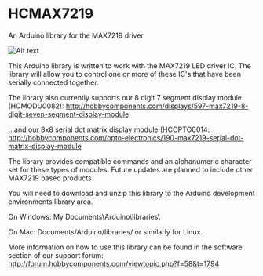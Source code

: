 # HCMAX7219
An Arduino library for the MAX7219 driver


![Alt text](http://www.hobbycomponents.com/images/forum/HCOPTO0014_2_800_600.JPG "Example Picture")


This Arduino library is written to work with the MAX7219 LED driver IC. The library will allow you to control one or more of these IC's that have been serially connected together. 

The library also currently supports our 8 digit 7 segment display module (HCMODU0082):
http://hobbycomponents.com/displays/597-max7219-8-digit-seven-segment-display-module

...and our 8x8 serial dot matrix display module (HCOPTO0014:
http://hobbycomponents.com/opto-electronics/190-max7219-serial-dot-matrix-display-module

The library provides compatible commands and an alphanumeric character set for these types of modules. Future updates are planned to include other MAX7219 based products.



You will need to download and unzip this library to the Arduino development environments library area.

On Windows: 
My Documents\Arduino\libraries\

On Mac: 
Documents/Arduino/libraries/
or similarly for Linux.



More information on how to use this library can be found in the software section of our support forum:
http://forum.hobbycomponents.com/viewtopic.php?f=58&t=1794
